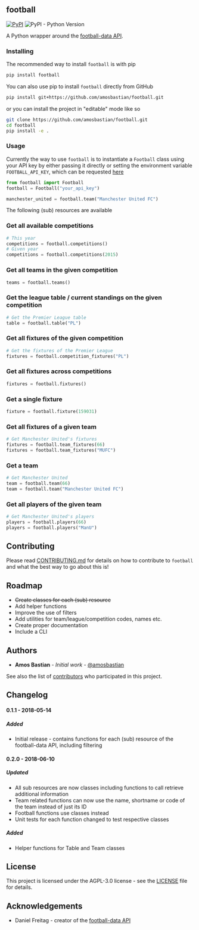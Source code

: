 football
-------


[![PyPI](https://img.shields.io/pypi/v/football.svg)](https://pypi.org/project/football/)
 ![PyPI - Python Version](https://img.shields.io/pypi/pyversions/football.svg)

A Python wrapper around the [football-data API](https://www.football-data.org).

### Installing

The recommended way to install `football` is with pip

```bash
pip install football
```

You can also use pip to install `football` directly from GitHub

```bash
pip install git+https://github.com/amosbastian/football.git
```

or you can install the project in "editable" mode like so

```bash
git clone https://github.com/amosbastian/football.git
cd football
pip install -e .
```

### Usage

Currently the way to use `football` is to instantiate a `Football` class using your API key by either passing it directly or setting the environment variable `FOOTBALL_API_KEY`, which can be requested [here](https://www.football-data.org/client/register)

```python
from football import Football
football = Football("your_api_key")

manchester_united = football.team("Manchester United FC")
```

The following (sub) resources are available

### Get all available competitions
```python
# This year
competitions = football.competitions()
# Given year
competitions = football.competitions(2015)
```
### Get all teams in the given competition
```python
teams = football.teams()
```
### Get the league table / current standings on the given competition
```python
# Get the Premier League table
table = football.table("PL")
```
### Get all fixtures of the given competition
```python
# Get the fixtures of the Premier League
fixtures = football.competition_fixtures("PL")
```
### Get all fixtures across competitions
```python
fixtures = football.fixtures()
```
### Get a single fixture
```python
fixture = football.fixture(159031)
```
### Get all fixtures of a given team
```python
# Get Manchester United's fixtures
fixtures = football.team_fixtures(66)
fixtures = football.team_fixtures("MUFC")
```
### Get a team
```python
# Get Manchester United
team = football.team(66)
team = football.team("Manchester United FC")
```
### Get all players of the given team
```python
# Get Manchester United's players
players = football.players(66)
players = football.players("ManU")
```

## Contributing

Please read [CONTRIBUTING.md](https://github.com/amosbastian/football/blob/master/CONTRIBUTING.md) for details on how to contribute to `football` and what the best way to go about this is!

## Roadmap

* ~~Create classes for each (sub) resource~~
* Add helper functions
* Improve the use of filters
* Add utilities for team/league/competition codes, names etc.
* Create proper documentation
* Include a CLI

## Authors

* **Amos Bastian** - *Initial work* - [@amosbastian](https://github.com/amosbastian)

See also the list of [contributors](https://github.com/amosbastian/football/graphs/contributors) who participated in this project.

## Changelog

#### 0.1.1 - 2018-05-14
##### Added
- Initial release - contains functions for each (sub) resource of the football-data API, including filtering

#### 0.2.0 - 2018-06-10
##### Updated
- All sub resources are now classes including functions to call retrieve additional information
- Team related functions can now use the name, shortname or code of the team instead of just its ID
- Football functions use classes instead
- Unit tests for each function changed to test respective classes
##### Added
- Helper functions for Table and Team classes

## License

This project is licensed under the AGPL-3.0 license - see the [LICENSE](https://github.com/amosbastian/football/blob/master/LICENSE) file for details.

## Acknowledgements

* Daniel Freitag - creator of the [football-data API](https://www.football-data.org/) 

